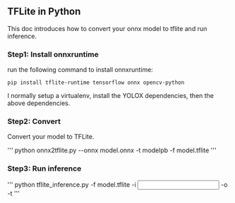 ## TFLite in Python

This doc introduces how to convert your onnx model to tflite and run inference.

### Step1: Install onnxruntime

run the following command to install onnxruntime:
```shell
pip install tflite-runtime tensorflow onnx opencv-python
```

I normally setup a virtualenv, install the YOLOX dependencies, then the above dependencies.

### Step2: Convert

Convert your model to TFLite.

'''
python onnx2tflite.py --onnx model.onnx -t modelpb -f model.tflite
'''

### Step3: Run inference


'''
python tflite_inference.py -f model.tflite -i <input file directory> -o <output directory> -t <threads>
'''